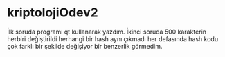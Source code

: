 # kriptolojiOdev2

İlk soruda programı qt kullanarak yazdım.
İkinci soruda 500 karakterin herbiri değiştirildi herhangi bir hash aynı çıkmadı her defasında hash kodu çok farklı bir şekilde değişiyor bir benzerlik görmedim.
